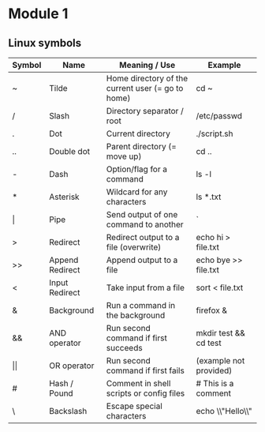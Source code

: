 <br><br>
<a href="https://github.com/zaheernew/Linux4Life/blob/main/Linux4Life.md"></a>

# Module 1

## Linux symbols

<table>
  <thead>
    <tr>
      <th>Symbol</th>
      <th>Name</th>
      <th>Meaning / Use</th>
      <th>Example</th>
    </tr>
  </thead>
  <tbody>
    <tr><td>~</td><td>Tilde</td><td>Home directory of the current user (= go to home)</td><td>cd ~</td></tr>
    <tr><td>/</td><td>Slash</td><td>Directory separator / root</td><td>/etc/passwd</td></tr>
    <tr><td>.</td><td>Dot</td><td>Current directory</td><td>./script.sh</td></tr>
    <tr><td>..</td><td>Double dot</td><td>Parent directory (= move up)</td><td>cd ..</td></tr>
    <tr><td>-</td><td>Dash</td><td>Option/flag for a command</td><td>ls -l</td></tr>
    <tr><td>*</td><td>Asterisk</td><td>Wildcard for any characters</td><td>ls *.txt</td></tr>
    <tr><td>|</td><td>Pipe</td><td>Send output of one command to another</td><td>`</td></tr>
    <tr><td>></td><td>Redirect</td><td>Redirect output to a file (overwrite)</td><td>echo hi > file.txt</td></tr>
    <tr><td>>></td><td>Append Redirect</td><td>Append output to a file</td><td>echo bye >> file.txt</td></tr>
    <tr><td><</td><td>Input Redirect</td><td>Take input from a file</td><td>sort &lt; file.txt</td></tr>
    <tr><td>&</td><td>Background</td><td>Run a command in the background</td><td>firefox &</td></tr>
    <tr><td>&&</td><td>AND operator</td><td>Run second command if first succeeds</td><td>mkdir test && cd test</td></tr>
    <tr><td>||</td><td>OR operator</td><td>Run second command if first fails</td><td>(example not provided)</td></tr>
    <tr><td>#</td><td>Hash / Pound</td><td>Comment in shell scripts or config files</td><td># This is a comment</td></tr>
    <tr><td>\</td><td>Backslash</td><td>Escape special characters</td><td>echo \\"Hello\\"</td></tr>
  </tbody>
</table>
<br><br>
